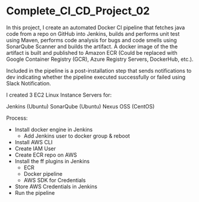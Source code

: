 # Complete_CI_CD_Project_02

In this project, I create an automated Docker CI pipeline that fetches java code from a repo on GitHub into Jenkins, builds and performs unit test using Maven, performs code analysis for bugs and code smells using SonarQube Scanner and builds the artifact. A docker image of the the artifact is built and published to Amazon ECR (Could be replaced with Google Container Registry (GCR), Azure Registry Servers, DockerHub, etc.). 


Included in the pipeline is a post-installation step that sends notifications to dev indicating whether the pipeline executed successfully or failed using Slack Notification.

I created 3 EC2 Linux Instance Servers for:

Jenkins (Ubuntu)
SonarQube (Ubuntu)
Nexus OSS (CentOS)

Process:
- Install docker engine in Jenkins
  * Add Jenkins user to docker group & reboot
- Install AWS CLI
- Create IAM User
- Create ECR repo on AWS
- Install the ff plugins in Jenkins
  * ECR
  * Docker pipeline
  * AWS SDK for Credentials
- Store AWS Credentials in Jenkins
- Run the pipeline
